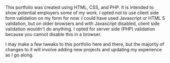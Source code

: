 This portfolio was created using HTML, CSS, and PHP. It is intended to show potential employers some of my work. I opted not to use client side form validation on my form for now. I could have used Javascript or HTML 5 validation, but on older browsers and with Javascript disabled, client side validation wouldn't do anything. I opted for server side (PHP) validation because you cannot disable this in a browser. 

I may make a few tweaks to this portfolio here and there, but the majority of changes to it will involve adding new projects and updating my experience as I go along. 